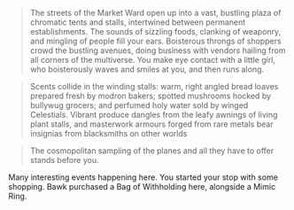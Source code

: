 > The streets of the Market Ward open up into a vast, bustling plaza of chromatic tents and stalls, intertwined between permanent establishments. The sounds of sizzling foods, clanking of weaponry, and mingling of people fill your ears. Boisterous throngs of shoppers crowd the bustling avenues, doing business with vendors hailing from all corners of the multiverse. You make eye contact with a little girl, who boisterously waves and smiles at you, and then runs along.

> Scents collide in the winding stalls: warm, right angled bread loaves prepared fresh by modron bakers; spotted mushrooms hocked by bullywug grocers; and perfumed holy water sold by winged Celestials. Vibrant produce dangles from the leafy awnings of living plant stalls, and masterwork armours forged from rare metals bear insignias from blacksmiths on other worlds

> The cosmopolitan sampling of the planes and all they have to offer stands before you.

Many interesting events happening here. You started your stop with some shopping. Bawk purchased a Bag of Withholding here, alongside a Mimic Ring. 